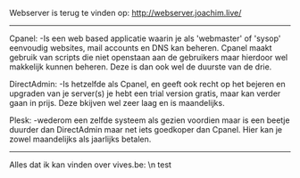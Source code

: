 Webserver is terug te vinden op: http://webserver.joachim.live/

---------------------------------

Cpanel:
	-Is een web based applicatie waarin je als 'webmaster' of 'sysop' eenvoudig websites, mail accounts en DNS kan beheren.
	Cpanel maakt gebruik van scripts die niet openstaan aan de gebruikers maar hierdoor wel makkelijk kunnen beheren.
	Deze is dan ook wel de duurste van de drie.

DirectAdmin:
	-Is hetzelfde als Cpanel, en geeft ook recht op het bejeren en upgraden van je server(s)
	je hebt een trial version gratis, maar kan verder gaan in prijs. Deze bkijven wel zeer laag en is maandelijks.

Plesk:
	-wederom een zelfde systeem als gezien voordien maar is een beetje duurder dan DirectAdmin maar  net iets goedkoper dan Cpanel.
	Hier kan je zowel maandelijks als jaarlijks betalen.

----------------------------------

Alles dat ik kan vinden over vives.be: \n
test

